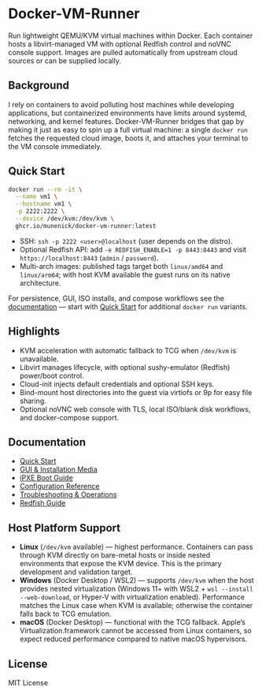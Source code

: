 # Docker-VM-Runner

Run lightweight QEMU/KVM virtual machines within Docker. Each container hosts a libvirt-managed VM with optional Redfish control and noVNC console support. Images are pulled automatically from upstream cloud sources or can be supplied locally.

## Background

I rely on containers to avoid polluting host machines while developing applications, but containerized environments have limits around systemd, networking, and kernel features. Docker-VM-Runner bridges that gap by making it just as easy to spin up a full virtual machine: a single `docker run` fetches the requested cloud image, boots it, and attaches your terminal to the VM console immediately.

## Quick Start

```bash
docker run --rm -it \
  --name vm1 \
  --hostname vm1 \
  -p 2222:2222 \
  --device /dev/kvm:/dev/kvm \
  ghcr.io/munenick/docker-vm-runner:latest
```

- SSH: `ssh -p 2222 <user>@localhost` (user depends on the distro).
- Optional Redfish API: add `-e REDFISH_ENABLE=1 -p 8443:8443` and visit `https://localhost:8443` (`admin` / `password`).
- Multi-arch images: published tags target both `linux/amd64` and `linux/arm64`; with host KVM available the guest runs on its native architecture.

For persistence, GUI, ISO installs, and compose workflows see the [documentation](docs/README.md) — start with [Quick Start](docs/quick-start.md) for additional `docker run` variants.

## Highlights

- KVM acceleration with automatic fallback to TCG when `/dev/kvm` is unavailable.
- Libvirt manages lifecycle, with optional sushy-emulator (Redfish) power/boot control.
- Cloud-init injects default credentials and optional SSH keys.
- Bind-mount host directories into the guest via virtiofs or 9p for easy file sharing.
- Optional noVNC web console with TLS, local ISO/blank disk workflows, and docker-compose support.

## Documentation

- [Quick Start](docs/quick-start.md)
- [GUI & Installation Media](docs/gui-and-media.md)
- [iPXE Boot Guide](docs/ipxe.md)
- [Configuration Reference](docs/reference.md)
- [Troubleshooting & Operations](docs/troubleshooting.md)
- [Redfish Guide](docs/redfish.md)

## Host Platform Support

- **Linux** (`/dev/kvm` available) — highest performance. Containers can pass through KVM directly on bare-metal hosts or inside nested environments that expose the KVM device. This is the primary development and validation target.
- **Windows** (Docker Desktop / WSL2) — supports `/dev/kvm` when the host provides nested virtualization (Windows 11+ with WSL2 + `wsl --install --web-download`, or Hyper-V with virtualization enabled). Performance matches the Linux case when KVM is available; otherwise the container falls back to TCG emulation.
- **macOS** (Docker Desktop) — functional with the TCG fallback. Apple’s Virtualization.framework cannot be accessed from Linux containers, so expect reduced performance compared to native macOS hypervisors.

## License

MIT License
